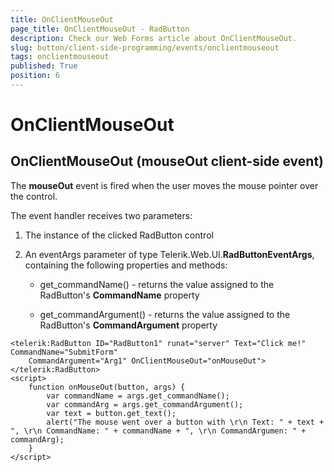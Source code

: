 ```yaml
---
title: OnClientMouseOut
page_title: OnClientMouseOut - RadButton
description: Check our Web Forms article about OnClientMouseOut.
slug: button/client-side-programming/events/onclientmouseout
tags: onclientmouseout
published: True
position: 6
---
```


# OnClientMouseOut

## OnClientMouseOut (mouseOut client-side event)

The **mouseOut** event is fired when the user moves the mouse pointer over the control.

The event handler receives two parameters:

1. The instance of the clicked RadButton control

1. An eventArgs parameter of type Telerik.Web.UI.**RadButtonEventArgs**, containing the following properties and methods:

	* get_commandName() - returns the value assigned to the RadButton's **CommandName** property

	* get_commandArgument() - returns the value assigned to the RadButton's **CommandArgument** property

````ASP.NET
<telerik:RadButton ID="RadButton1" runat="server" Text="Click me!" CommandName="SubmitForm"
	CommandArgument="Arg1" OnClientMouseOut="onMouseOut">
</telerik:RadButton>
<script>
	function onMouseOut(button, args) {
		var commandName = args.get_commandName();
		var commandArg = args.get_commandArgument();
		var text = button.get_text();
		alert("The mouse went over a button with \r\n Text: " + text + ", \r\n CommandName: " + commandName + ", \r\n CommandArgumen: " + commandArg);
	}
</script>
````

